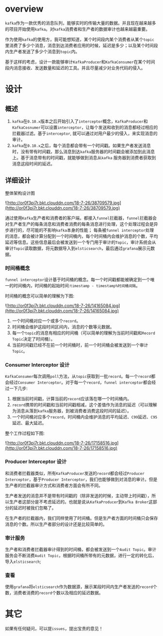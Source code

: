 # overview

`kafka`作为一款优秀的消息队列，能够实时的传输大量的数据。并且现在越来越多的项目开始使用`kafka`。对`kafka`消费者和生产者的数据审计也越来越最重要。

作为使用`kafka`的使用方，我可能想知道，某个时间段内某个消费者从某个`topic`里消费了多少个消息，消息到达消费者应用的时候，延迟是多少；以及某个时间段内生产者发送了多少个消息到`topic`内。

基于这样的考虑，设计一款能够审计`KafkaProducer`和`KafkaConsumer`在某个时间段内消息接收、发送数量和延迟的工具。并且尽量减少对业务代码的侵入。

# 设计

## 概述
 
1. `kafka`在`0.10.x`版本之后开始引入了`interceptor`概念，`KafkaProducer`和`KafkaCosnumer`可以设置`interceptor`，让每个发送和收到的消息都经过相应的拦截器过滤。基于`interceptor`,
就可以通过对用户最少的侵入，来实现消息的审计。
2. `kafka`在`0.10.x`之后，每个消息都会带有一个时间戳。如果生产者发送消息时，没有带有时间戳，那么消息到达`kafka`服务器的时间戳会被添加到此消息上。基于消息带有的时间戳，就能够做到消息从`kafka`
服务器到消费者获取到消息这段时间的延迟。

## 详细设计

整体架构设计图

![http://or0f3pi7r.bkt.clouddn.com/18-7-26/38709579.jpg](http://or0f3pi7r.bkt.clouddn.com/18-7-26/38709579.jpg)

通过使用`Kafka`生产者和消费者的客户端，都接入`funnel`拦截器，`funnel`拦截器会对生产者生产的每条消息和消费者消费的每条消息进行处理，这个处理过程会是异步进行的，尽可能的不影响`kafka`本身的性能；
每条被`funnel interceptor`处理的消息，都会被计算分配到一个时间桶内，每个时间桶内会维护消息的个数，平均延迟等信息。这些信息最后会被发送到一个专门用于审计的`Topic`，审计系统会从
审计`Topic`读取数据，将元数据导入到`elsticsearch`，最后通过`grafana`展示元数据。

### 时间桶概念

`funnel interceptor`设计基于时间桶的概念。每一个时间戳都能被确定到一个唯一的时间桶内，时间桶的起始时间:`timestamp - timestamp%时间桶间隔`。

时间桶的概念可以简单的理解为下图:

![http://or0f3pi7r.bkt.clouddn.com/18-7-26/14165084.jpg](http://or0f3pi7r.bkt.clouddn.com/18-7-26/14165084.jpg)

1. 一个时间桶对应一个或多个`record`。
2. 时间桶会维护这段时间区间内，消息的个数等元数据。
3. 每一个`topic`的消息有相应的时间桶（可以简单的理解为当前时间戳和`Record Topic`决定了时间桶）。
4. 当前时间戳已经不在前一个时间桶时，前一个时间桶会被发送到一个审计`Topic`。

### Consumer Interceptor 设计

`KafkaConsumer`每次调用`poll`方法，从`topic`获取到一批`record`。每一个`record`都会经过`Consumer Interceptor`。对于每一个`record`，`funnel interceptor`都会经过一下几步:

1. 根据当前时间戳，计算当前的`record`应该落在哪一个时间桶内。
2. `record`携带的时间戳和当前时间戳相减，这个差值作为消息的延迟（可以理解为消息从落到`kafka`服务器，到被消费者消费这段时间的延迟）。
3. 一个时间桶对应多个`record`，时间桶内会维护消息的平均延迟、`C99`延迟、`C95`延迟、最大延迟。

整个工作过程如下图:

![http://or0f3pi7r.bkt.clouddn.com/18-7-26/17158516.jpg](http://or0f3pi7r.bkt.clouddn.com/18-7-26/17158516.jpg)

### Producer Interceptor 设计

和消费者拦截器类似，所有`KafkaProducer`发送的`record`都会经过`Producer Interceptor`，基于`Producer Interceptor`，我们也能够做到对消息的审计。但是生产者的拦截器审计方式和消费者方面会有所不同。

生产者发送的消息并不是带有时间戳的（除非发送的时候，主动带上时间戳），所以生产者这部分是不考虑延迟的。也就是说从`KafkaProducer`到`Kafka Broker`这部分的延迟时被我们忽略了。

在生产者的拦截器内，我们同样使用了时间桶。但是生产者方面的时间桶只会保存消息的个数。所以生产者部分的设计还是比较简单的。

### 审计服务

生产者和消费者拦截器审计得到的时间桶，都会被发送到一个`Audit Topic`。审计服务会不断消费`Audit Topic`，根据时间桶所带有的元数据，进行一定的转化后，导入`elsticsearch`;

### 查看

使用`grafana`将`elsticsearch`作为数据源，展示某段时间内生产者发送的`record`个数，消费者消费的`record`个数以及相应的延迟数据。

# 其它

如果有任何疑问，可以提`issues`，提出宝贵的意见！
